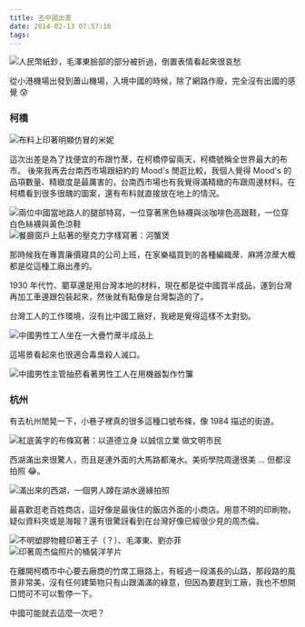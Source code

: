 ```yaml
---
title: 去中國出差
date: 2014-02-13 07:57:18
tags:
---
```


<img src="IMG_3992.jpg" alt="人民幣紙鈔，毛澤東臉部的部分被折過，倒置表情看起來很哀愁">

從小港機場出發到蕭山機場，入境中國的時候，除了網路作廢，完全沒有出國的感覺 😰

<!--more-->

### 柯橋

<img src="IMG_3974.jpg" alt="布料上印著明顯仿冒的米妮" class="d-block mx-auto mb-3">

這次出差是為了找便宜的布跟竹蓆，在柯橋停留兩天，柯橋號稱全世界最大的布市。
後來我再去台南西市場跟紐約的 Mood's 閒逛比較，我個人覺得 Mood's 的品項數量、精緻度是最厲害的，台南西市場也有我覺得滿精緻的布跟周邊材料。在柯橋看到很多很醜的圖案，還有布料就直接放在地上的情況。

<img src="IMG_3846.jpg" alt="兩位中國當地路人的腿部特寫，一位穿著黑色絲襪與淡咖啡色高跟鞋，一位穿白色絲襪與黃色涼鞋" class="mb-3">

<img src="IMG_3844.jpg" alt="餐廳窗戶上貼著的壓克力字樣寫著：河蟹煲" class="d-block mx-auto mb-3">

那時候我在專賣廉價寢具的公司上班，在家樂福買到的各種編織蓆、麻將涼蓆大概都是從這種工廠出產的。

1930 年代竹、藺草還是用台灣本地的材料，現在都是從中國買半成品，運到台灣再加工車邊跟包裝起來，然後就有點像是台灣製造的了。

台灣工人的工作環境，沒有比中國工廠好，我總是覺得這樣不太對勁。

<img src="IMG_3922.jpg" alt="中國男性工人坐在一大疊竹蓆半成品上" class="d-block mx-auto mb-3">

這場景看起來也很適合毒梟殺人滅口。

<img src="IMG_3915.jpg" alt="中國男性主管抽菸看著男性工人在用機器製作竹簾" class="d-block mx-auto mb-3">

### 杭州

有去杭州閒晃一下，小巷子裡真的很多這種口號布條，像 1984 描述的街道。

<img src="IMG_4007.jpg" alt="紅底黃字的布條寫著：以道德立身 以誠信立業 做文明市民" class="d-block mx-auto mb-3">

西湖滿出來很驚人，而且是連外面的大馬路都淹水。美術學院周邊很美 ... 但都沒拍照 😂。

<img src="IMG_4016.jpg" alt="滿出來的西湖，一個男人蹲在湖水邊緣拍照" class="d-block mx-auto mb-3">

最喜歡逛老百姓商店，這好像是最後住的飯店外面的小商店。用意不明的印刷物，疑似資料夾或是海報？還有很驚訝看到在台灣好像已經很少見的周杰倫。

<img src="IMG_3979.jpg" alt="不明塑膠物體印著王子（？）、毛澤東、劉亦菲" class="d-block mx-auto mb-3">

<img src="IMG_3907.jpg" alt="印著周杰倫照片的桶裝洋芋片" class="d-block mx-auto mb-3">

在離開柯橋市中心要去廠商的竹席工廠路上，有經過一段滿長的山路，那段路的風景非常美，沒有任何建築物只有山跟滿滿的綠意，但因為要趕到工廠，我也不想開口問可不可以暫停一下。

中國可能就去這麼一次吧？
